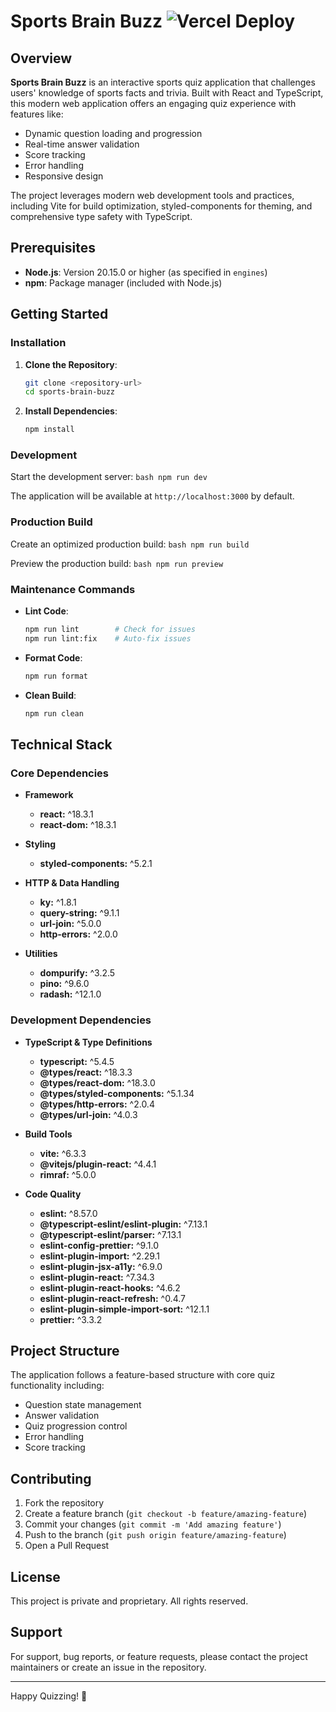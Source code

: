 # Sports Brain Buzz ![Vercel Deploy](https://deploy-badge.vercel.app/vercel/sports-brain-buzz?style=for-the-badge)

## Overview

**Sports Brain Buzz** is an interactive sports quiz application that challenges users' knowledge of sports facts and trivia. Built with React and TypeScript, this modern web application offers an engaging quiz experience with features like:

- Dynamic question loading and progression
- Real-time answer validation
- Score tracking
- Error handling
- Responsive design

The project leverages modern web development tools and practices, including Vite for build optimization, styled-components for theming, and comprehensive type safety with TypeScript.

## Prerequisites

- **Node.js**: Version 20.15.0 or higher (as specified in `engines`)
- **npm**: Package manager (included with Node.js)

## Getting Started

### Installation

1. **Clone the Repository**:

    ```bash
    git clone <repository-url>
    cd sports-brain-buzz
    ```

2. **Install Dependencies**:
    ```bash
    npm install
    ```

### Development

Start the development server:
    ```bash
    npm run dev
    ```

The application will be available at `http://localhost:3000` by default.

### Production Build

Create an optimized production build:
    ```bash
    npm run build
    ```

Preview the production build:
    ```bash
    npm run preview
    ```

### Maintenance Commands

- **Lint Code**:
    ```bash
    npm run lint        # Check for issues
    npm run lint:fix    # Auto-fix issues
    ```

- **Format Code**:
    ```bash
    npm run format
    ```

- **Clean Build**:
    ```bash
    npm run clean
    ```

## Technical Stack

### Core Dependencies

- **Framework**
    - **react:** ^18.3.1
    - **react-dom:** ^18.3.1

- **Styling**
    - **styled-components:** ^5.2.1

- **HTTP & Data Handling**
    - **ky:** ^1.8.1
    - **query-string:** ^9.1.1
    - **url-join:** ^5.0.0
    - **http-errors:** ^2.0.0

- **Utilities**
    - **dompurify:** ^3.2.5
    - **pino:** ^9.6.0
    - **radash:** ^12.1.0

### Development Dependencies

- **TypeScript & Type Definitions**
    - **typescript:** ^5.4.5
    - **@types/react:** ^18.3.3
    - **@types/react-dom:** ^18.3.0
    - **@types/styled-components:** ^5.1.34
    - **@types/http-errors:** ^2.0.4
    - **@types/url-join:** ^4.0.3

- **Build Tools**
    - **vite:** ^6.3.3
    - **@vitejs/plugin-react:** ^4.4.1
    - **rimraf:** ^5.0.0

- **Code Quality**
    - **eslint:** ^8.57.0
    - **@typescript-eslint/eslint-plugin:** ^7.13.1
    - **@typescript-eslint/parser:** ^7.13.1
    - **eslint-config-prettier:** ^9.1.0
    - **eslint-plugin-import:** ^2.29.1
    - **eslint-plugin-jsx-a11y:** ^6.9.0
    - **eslint-plugin-react:** ^7.34.3
    - **eslint-plugin-react-hooks:** ^4.6.2
    - **eslint-plugin-react-refresh:** ^0.4.7
    - **eslint-plugin-simple-import-sort:** ^12.1.1
    - **prettier:** ^3.3.2

## Project Structure

The application follows a feature-based structure with core quiz functionality including:

- Question state management
- Answer validation
- Quiz progression control
- Error handling
- Score tracking

## Contributing

1. Fork the repository
2. Create a feature branch (`git checkout -b feature/amazing-feature`)
3. Commit your changes (`git commit -m 'Add amazing feature'`)
4. Push to the branch (`git push origin feature/amazing-feature`)
5. Open a Pull Request

## License

This project is private and proprietary. All rights reserved.

## Support

For support, bug reports, or feature requests, please contact the project maintainers or create an issue in the repository.

---

Happy Quizzing! 🎯

